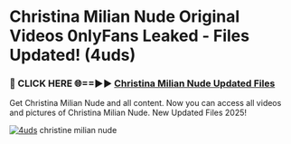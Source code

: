 # Christina Milian Nude Original Videos 0nlyFans Leaked - Files Updated! (4uds)

<h3>🔴 CLICK HERE 🌐==►► <a href="https://tinyurl.com/yrmya6cz" rel="nofollow">Christina Milian Nude Updated Files</a></h3>

Get Christina Milian Nude and all content. Now you can access all videos and pictures of Christina Milian Nude. New Updated Files 2025!

[![4uds](https://i.imgur.com/FMdXYCs.gif)](https://tinyurl.com/yrmya6cz)
christine milian nude